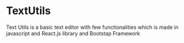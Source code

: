 # TextUtils
Text Utils is a basic text editor with few functionalities which is made in javascript and React.js library and Bootstap Framework 
